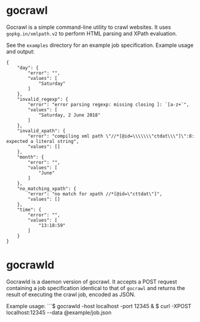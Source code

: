 # gocrawl

Gocrawl is a simple command-line utility to crawl websites.
It uses `gopkg.in/xmlpath.v2` to perform HTML parsing and XPath evaluation.

See the `examples` directory for an example job specification.
Example usage and output:

```$ gocrawl -input example/job.json
{
    "day": {
        "error": "",
        "values": [
            "Saturday"
        ]
    },
    "invalid_regexp": {
        "error": "error parsing regexp: missing closing ]: `[a-z+`",
        "values": [
            "Saturday, 2 June 2018"
        ]
    },
    "invalid_xpath": {
        "error": "compiling xml path \"//*[@id=\\\\\\\"ctdat\\\"]\":8: expected a literal string",
        "values": []
    },
    "month": {
        "error": "",
        "values": [
            "June"
        ]
    },
    "no_matching_xpath": {
        "error": "no match for xpath //*[@id=\"cttdat\"]",
        "values": []
    },
    "time": {
        "error": "",
        "values": [
            "13:18:59"
        ]
    }
}
```

# gocrawld

Gocrawld is a daemon version of gocrawl. It accepts a POST request containing a job specification identical to that of `gocrawl` and returns the result of executing the crawl job, encoded as JSON.

Example usage: ```$ gocrawld -host localhost -port 12345 &
<pid>
$ curl -XPOST localhost:12345 --data @example/job.json
<job output>
```
